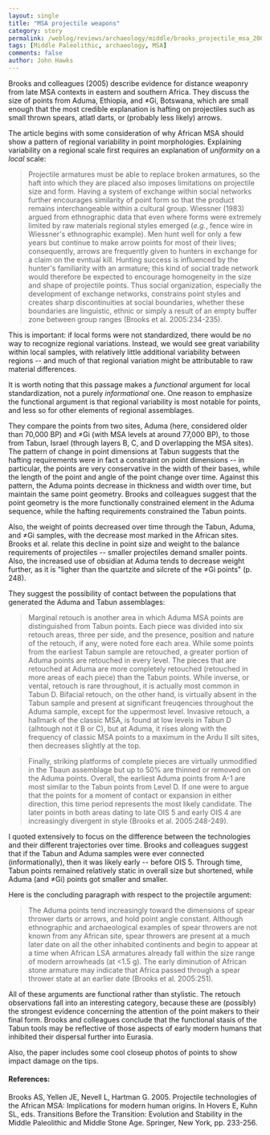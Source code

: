 ```yaml
---
layout: single 
title: "MSA projectile weapons" 
category: story
permalink: /weblog/reviews/archaeology/middle/brooks_projectile_msa_2006.html
tags: [Middle Paleolithic, archaeology, MSA] 
comments: false 
author: John Hawks 
---
```



<p>
Brooks and colleagues (2005) describe evidence for distance weaponry from late MSA contexts in eastern and southern Africa. They discuss the size of points from Aduma, Ethiopia, and &ne;Gi, Botswana, which are small enough that the most credible explanation is hafting on  projectiles such as small thrown spears, atlatl darts, or (probably less likely) arrows. 
</p>

<p>
The article begins with some consideration of why African MSA should show a pattern of regional variability in point morphologies. Explaining variability on a regional scale first requires an explanation of <i>uniformity</i> on a <i>local</i> scale: 
</p>

<blockquote>Projectile armatures must be able to replace broken armatures, so the haft into which they are placed also imposes limitations on projectile size and form. Having a system of exchange within social networks further encourages similarity of point form so that the product remains interchangeable within a cultural group. Wiessner (1983) argued from ethnographic data that even where forms were extremely limited by raw materials regional styles emerged (<i>e.g.</i>, fence wire in Wiessner's ethnographic example). Men hunt well for only a few years but continue to make arrow points for most of their lives; consequently, arrows are frequently given to hunters in exchange for a claim on the evntual kill. Hunting success is influenced by the hunter's familiarity with an armature; this kind of social trade network would therefore be expected to encourage homogeneity in the size and shape of projectile points. Thus social organization, especially the development of exchange networks, constrains point styles and creates sharp discontinuities at social boundaries, whether these boundaries are linguistic, ethnic or simply a result of an empty buffer zone between group ranges (Brooks et al. 2005:234-235). </blockquote>

<p>
This is important: if local forms were not standardized, there would be no way to recognize regional variations. Instead, we would see great variability within local samples, with relatively little additional variability between regions -- and much of that regional variation might be attributable to raw material differences. 
</p>

<p>
It is worth noting that this passage makes a <i>functional</i> argument for local standardization, not a purely <i>informational</i> one. One reason to emphasize the functional argument is that regional variability is most notable for points, and less so for other elements of regional assemblages. 
</p>

<p>
They compare the points from two sites, Aduma (here, considered older than 70,000 BP) and &ne;Gi (with MSA levels at around 77,000 BP), to those from Tabun, Israel (through layers B, C, and D overlapping the MSA sites). The pattern of change in point dimensions at Tabun suggests that the hafting requirements were in fact a constraint on point dimensions -- in particular, the points are very conservative in the width of their bases, while the length of the point and angle of the point change over time. Against this pattern, the Aduma points decrease in thickness and width over time, but maintain the same point geometry. Brooks and colleagues suggest that the point geometry is the more functionally constrained element in the Aduma sequence, while the hafting requirements constrained the Tabun points. 
</p>

<p>
Also, the weight of points decreased over time through the Tabun, Aduma, and &ne;Gi samples, with the decrease most marked in the African sites. Brooks et al. relate this decline in point size and weight to the balance requirements of projectiles -- smaller projectiles demand smaller points. Also, the increased use of obsidian at Aduma tends to decrease weight further, as it is "ligher than the quartzite and silcrete of the &ne;Gi points" (p. 248). 
</p>

<p>
They suggest the possibility of contact between the populations that generated the Aduma and Tabun assemblages: 
</p>

<blockquote>Marginal retouch is another area in which Aduma MSA points are distinguished from Tabun points. Each piece was divided into six retouch areas, three per side, and the presence, position and nature of the retouch, if any, were noted fore each area. While some points from the earliest Tabun sample are retouched, a greater portion of Aduma points are retouched in every level. The pieces that are retouched at Aduma are more completely retouched (retouched in more areas of each piece) than the Tabun points. While inverse, or vental, retouch is rare throughout, it is actually most common in Tabun D. Bifacial retouch, on the other hand, is virtually absent in the Tabun sample and present at significant freuqencies throughout the Aduma sample, except for the uppermost level. Invasive retouch, a hallmark of the classic MSA, is found at low levels in Tabun D (alhtough not it B or C), but at Aduma, it rises along with the frequency of classic MSA points to a maximum in the Ardu II silt sites, then decreases slightly at the top. </blockquote>

<blockquote>Finally, striking platforms of complete pieces are virtually unmodified in the Tbaun assemblage but up to 50% are thinned or removed on the Aduma points. Overall, the earliest Aduma points from A-1 are most similar to the Tabun points from Level D. If one were to argue that the points for a moment of contact or expansion in either direction, this time period represents the most likely candidate. The later points in both areas dating to late OIS 5 and early OIS 4 are increasingly divergent in style (Brooks et al. 2005:248-249). </blockquote>

<p>
I quoted extensively to focus on the difference between the technologies and their different trajectories over time. Brooks and colleagues suggest that if the Tabun and Aduma samples were ever connected (informationally), then it was likely early -- before OIS 5. Through time, Tabun points remained relatively static in overall size but shortened, while Aduma (and &ne;Gi) points got smaller and smaller. 
</p>

<p>
Here is the concluding paragraph with respect to the projectile argument: 
</p>

<blockquote>The Aduma points tend increasingly toward the dimensions of spear thrower darts or arrows, and hold point angle constant. Although ethnographic and archaeological examples of spear throwers are not known from any African site, spear throwers are present at a much later date on all the other inhabited continents and begin to appear at a time when African LSA armatures already fall within the size range of modern arrowheads (at <1.5 g). The early diminution of African stone armature may indicate that Africa passed through a spear thrower state at an earlier date (Brooks et al. 2005:251). </blockquote>

<p>
All of these arguments are functional rather than stylistic. The retouch observations fall into an interesting category, because these are (possibly) the strongest evidence concerning the attention of the point makers to their final form. Brooks and colleagues conclude that the functional stasis of the Tabun tools may be reflective of those aspects of early modern humans that inhibited their dispersal further into Eurasia. 
</p>

<p>
Also, the paper includes some cool closeup photos of points to show impact damage on the tips. 
</p>

<h4>References:</h4>

<p class="cite">Brooks AS, Yellen JE, Nevell L, Hartman G. 2005. Projectile technologies of the African MSA: Implications for modern human origins. In Hovers E, Kuhn SL, eds. Transitions Before the Transition: Evolution and Stability in the Middle Paleolithic and Middle Stone Age. Springer, New York, pp. 233-256. </p>


